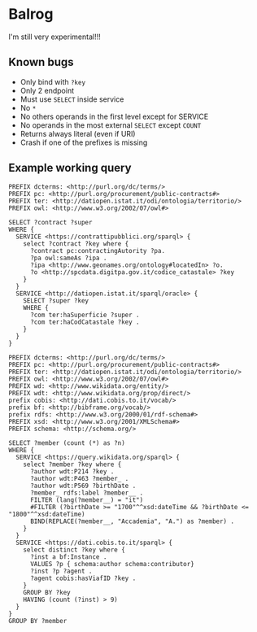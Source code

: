 # Balrog

I'm still very experimental!!!

## Known bugs
- Only bind with `?key`
- Only 2 endpoint
- Must use `SELECT` inside service
- No `*`
- No others operands in the first level except for SERVICE
- No operands in the most external `SELECT` except `COUNT`
- Returns always literal (even if URI)
- Crash if one of the prefixes is missing

## Example working query
```
PREFIX dcterms: <http://purl.org/dc/terms/>
PREFIX pc: <http://purl.org/procurement/public-contracts#>
PREFIX ter: <http://datiopen.istat.it/odi/ontologia/territorio/>
PREFIX owl: <http://www.w3.org/2002/07/owl#>

SELECT ?contract ?super
WHERE {
  SERVICE <https://contrattipubblici.org/sparql> {
    select ?contract ?key where {
      ?contract pc:contractingAutority ?pa.
      ?pa owl:sameAs ?ipa .
      ?ipa <http://www.geonames.org/ontology#locatedIn> ?o.
      ?o <http://spcdata.digitpa.gov.it/codice_catastale> ?key
    }
  }
  SERVICE <http://datiopen.istat.it/sparql/oracle> {
    SELECT ?super ?key
    WHERE {
      ?com ter:haSuperficie ?super .
      ?com ter:haCodCatastale ?key .
    }
  }
}
```
```
PREFIX dcterms: <http://purl.org/dc/terms/>
PREFIX pc: <http://purl.org/procurement/public-contracts#>
PREFIX ter: <http://datiopen.istat.it/odi/ontologia/territorio/>
PREFIX owl: <http://www.w3.org/2002/07/owl#>
PREFIX wd: <http://www.wikidata.org/entity/>
PREFIX wdt: <http://www.wikidata.org/prop/direct/>
prefix cobis: <http://dati.cobis.to.it/vocab/>
prefix bf: <http://bibframe.org/vocab/>
prefix rdfs: <http://www.w3.org/2000/01/rdf-schema#>
PREFIX xsd: <http://www.w3.org/2001/XMLSchema#>
PREFIX schema: <http://schema.org/>

SELECT ?member (count (*) as ?n)
WHERE {
  SERVICE <https://query.wikidata.org/sparql> {
    select ?member ?key where {
      ?author wdt:P214 ?key .
      ?author wdt:P463 ?member_ .
      ?author wdt:P569 ?birthDate .
      ?member_ rdfs:label ?member__ .
      FILTER (lang(?member__) = "it")
      #FILTER (?birthDate >= "1700"^^xsd:dateTime && ?birthDate <= "1800"^^xsd:dateTime)
      BIND(REPLACE(?member__, "Accademia", "A.") as ?member) .
    }
  }
  SERVICE <https://dati.cobis.to.it/sparql> {
    select distinct ?key where {
      ?inst a bf:Instance .
      VALUES ?p { schema:author schema:contributor}
      ?inst ?p ?agent .
      ?agent cobis:hasViafID ?key .
    }
    GROUP BY ?key
    HAVING (count (?inst) > 9)
  }
}
GROUP BY ?member
```
